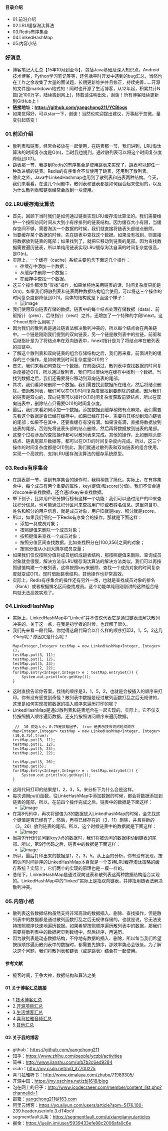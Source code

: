 #### 目录介绍
- 01.前沿介绍
- 02.LRU缓存淘汰算法
- 03.Redis有序集合
- 04.LinkedHashMap
- 05.内容小结


### 好消息
- 博客笔记大汇总【15年10月到至今】，包括Java基础及深入知识点，Android技术博客，Python学习笔记等等，还包括平时开发中遇到的bug汇总，当然也在工作之余收集了大量的面试题，长期更新维护并且修正，持续完善……开源的文件是markdown格式的！同时也开源了生活博客，从12年起，积累共计N篇[近100万字，陆续搬到网上]，转载请注明出处，谢谢！所有博客陆续更新到GitHub上！
- **链接地址：https://github.com/yangchong211/YCBlogs**
- 如果觉得好，可以star一下，谢谢！当然也欢迎提出建议，万事起于忽微，量变引起质变！



### 01.前沿介绍
- 散列表和链表，经常会被放在一起使用，在链表那一节，我们讲到，LRU淘汰算法的时间复杂度是O(n)，当时我也提到，通过散列表可以将这个时间复杂度降低到O(1)。
- 跳表那一节，我提到Redis的有序集合是使用跳表来实现了，跳表可以卸任一种改进版的链表。Redis的有序集合不仅使用了跳表，还用到了散列表。
- 除此之外，Java中LinkedHashmap也用到了散列表和链表两种结构。今天，我们来看看，在这几个问题中，散列表和链表都是如何组合起来使用的，以及为什么散列表和链表经常会放到一块使用。



### 02.LRU缓存淘汰算法
- 首先，回顾下当时我们是如何通过链表实现LRU缓存淘汰算法的。我们需要维护一个按照访问时间从大到小有序排列的链表结构。因为缓存大小有限，当缓存空间不够，需要淘汰一个数据的时候，我们就直接将链表头部结点删除。
- 当要缓存某个数据的时候，先在链表中查找这个数据。如果没有找到，则直接将数据放到链表的尾部；如果找到了，就把它移动到链表的尾部。因为查找数据需要遍历链表，所以单纯用链表实现LRU缓存淘汰自满的时间复杂度很高，是O(n)。
- 实际上，一个缓存（cache）系统主要包含下面这几个操作：
    - 往缓存中添加一个数据；
    - 从缓存中删除一个数据；
    - 在缓存中查找一个数据。
- 这三个操作都涉及“查找”操作，如果单纯地采用链表的话，时间复杂度只能是O(n)。如果我们将散列表和链表两种数据结构组合使用，可以将这三个操作的时间复杂度都降低到O(1)。具体的结构就是下面这个样子：
    - ![image](https://img-blog.csdnimg.cn/20190104111925661.jpg)
- 我们使用双向链表存储的数据，链表中的每个结点处理存储数据（data）、前驱指针（prev）、后继指针（next）之外，还增加了一个特殊的字段hnext。这个hnext有什么用呢？
- 因为我们的散列表是通过链表法解决散列冲突的，所以每个结点会在两条链中。一个链是刚刚我们提到的双向链表，另一个链是散列表中的拉链。前驱和后继指针是为了将结点串在双向链表中，hnext指针是为了将结点串在散列表的拉链中。
- 了解这个散列表和双向链表的组合存储结构之后，我们再来看，前面讲到的缓存的三个操作，是如何做到时间复杂度是O(1)的？
- 首先，我们来看如何查找一个数据。在前面讲过，散列表中查找数据的时间复杂度接近O(1)，所以通过散列表，我们可以很快地在缓存中找到一个数据。当找到数据之后，我们还需要将它移动到双向链表的尾部。
- 其次，我们看如何删除一个数据。我们需要找到数据所在结点，然后将结点删除。借助散列表，我们可以在O(1)时间复杂度里找到要删除的结点。因为我们的链表是双向的，双向链表可以指针O(1)时间复杂度获取前驱结点，所以在双向链表中，删除结点只需要O(1)的时间复杂度。
- 最后，我们来看如何添加一个数据。添加数据到缓存稍微有点麻烦，我们需要先看这个数据是否已经在缓存中。如果已经在其中，需要将其移动到双向链表的尾部；如果不在其中，还要看缓存有没有满。如果没有满，直接将数据放到链表的尾部，否则先将链表头部的结点删除，然后再将数据放到链表的尾部。
- 这整个过程涉及的查找操作都可以散列表来完成。其他的操作，比如删除头部结点、链表尾部斤数据等，都可以在O(1)的时间复杂度内完成。所以，这三个操作的时间复杂度都是O(1)到此，我们就通过散列表和双向链表的组合使用，实现一个高效的、支持LRU缓存淘汰算法的缓存系统原型。


### 03.Redis有序集合
- 在跳表那一节，讲到有序集合的操作时，我稍稍做了简化。实际上，在有序集合中，每个成员有两个重要的属性，key(键值)和score(分值)。我们不仅会通过score来查找数据，还会通过key来查找数据。
- 举下例子，比如用户积分排行榜有这样一个功能：我们可以通过用户的ID来查找积分信息，也可能通过积分区间来查找用户ID或者姓名信息。这里包含ID、姓名和积分的用户信息，就是成员对象，用户ID就是key，积分就是score。
- 所以，如果我们细化一下Redis有序集合的操作，那就是下面这样：
    - 添加一具成员对象；
    - 按照键值来删除一个成员对象；
    - 按照键值来查找一个成员对象；
    - 按照分值区间查找数据，比如查找积分在[100,356]之间的对象；
    - 按照分值从小到大排序成员变量；
- 如果我们仅仅按照分值将成员组织成跳表结构，那按照键值来删除、查询成员对象就会很慢，解决方法与LRU缓存淘汰算法的解决方法类似。我们可以再按照键值构建一个散列表，这样按照key来删除、查找一个成员对象的时间复杂度就变成O(1)。现时借助跳表结构，其他操作也非常高效。
- 实际上，Redis有序集合的操作还有另外一类，也就是查找成员对象的排名（Rank）或者根据排名区间查找成员。这个功能单纯用刚刚讲的这种组合结构就无法高效实现了。



### 04.LinkedHashMap
- 实际上，LinkedHashMap中“Linked"并不仅仅代表它是通过链表法解决散列冲突的。关于这一点，在我是初学者的时候，也误解了很久。
- 我们先来看一段代码。你觉得这段代码会以什么样的顺序打印3，1，5，2这几个key呢？原因又是什么呢？
    ```
    Map<Integer,Integer> testMap = new LinkedHashMap<Integer, Integer>();
    testMap.put(3, 11);
    testMap.put(1, 12);
    testMap.put(5, 23);
    testMap.put(2, 22);
    for(Map.Entry<Integer,Integer> e : testMap.entrySet()) {
    	System.out.println(e.getKey());
    }
    ```
- 这时直接告诉你答案，找钱的顺序是3，1，5，2，也就是会按插入的顺序来打印。你有没有感觉到奇怪？散列表中数据是经过散列函数打乱之后无规律的，这里是如何实现按照数据的插入顺序来遍历打印的呢？
- LinkedHashMap是通过散列表和链表组合在一起实现的。实际上，它不仅支持按照插入顺序遍历数据，还支持按照访问顺序来遍历数据。
    ```
     //  10 初始大小，0.75是装载因子， true 是表示按照访问时间顺序
    Map<Integer,Integer> testMap = new LinkedHashMap<Integer, Integer>(10,0.75f,true);
    testMap.put(3, 11);
    testMap.put(1, 12);
    testMap.put(5, 23);
    testMap.put(2, 22);
    
    testMap.put(3, 26);
    testMap.get(5);
    for(Map.Entry<Integer,Integer> e : testMap.entrySet()) {
    	System.out.println(e.getKey());
    }
    ```
- 这段代码打印的结果是1，2，3，5。来分析下为什么会是这样。
- 每次调用put()函数，往LinkeHashMap中添加数据的时候，都会将数据添加到链表的尾部，所以，在前四个操作完成之后，链表中的数据是下面这样：
    - ![image](https://img-blog.csdnimg.cn/20190104145450850.jpg)
- 在第8代码中，再次将键值为3的数据放入LinkedhashMap的时候，会先找这个键值是否已经有了，然后，再将已经存在的（3，11）删除，并且将新的（3，26）放到链表的尾部。所以，这个时候链表中的数据就是下面这样：
    - ![image](https://img-blog.csdnimg.cn/20190104145735678.jpg)
- 当第9行代码访问到key为5的数据时，我们将被访问的数据移动到链表的尾部。所以，第9行代码之后，链表中的数据是下面这样：
    - ![image](https://img-blog.csdnimg.cn/20190104145914808.jpg)
- 所以，最后打印出来的数据是1，2，3，5。从上面的分析，你有没有发现，按照访问时间排序的LinkedHashMap本身就是一个支持LRU缓存淘汰策略的缓存系统？实际上，它们两个的实现的原理也是一模一样的。
- 总结下，LinkedHashMap是通过双向链表和散列表这两种数据结构组合实现的。LinkedHashMap中的“linked”实际上是指双向链表，并非指用链表法解决散列冲突。




### 05.内容小结
- 散列表这各数据结构虽然支持非常高效的数据插入、删除、查找操作，但是散列表中的数据都是通过散列函数打乱之后无规律存储的。也就是说，它无法支持按照顺序快速地遍历数据。如果希望按照顺序遍历散列表中的数据，那我们需要将散列表中的数据拷贝到数组中，然后排序，再遍历。
- 因为散列表是动态数据结构，不停地有数据的插入、删除，所以每当我们希望按照顺序遍历散列表中的数据时，都需要先排序，那效率势必会很低。为了解决这个问题，我们将散列表和链表（或是跳表）结合在一起使用。




#### 参考文献
- 极客时间，王争大神，数据结构和算法之美


#### 01.关于博客汇总链接
- 1.[技术博客汇总](https://www.jianshu.com/p/614cb839182c)
- 2.[开源项目汇总](https://blog.csdn.net/m0_37700275/article/details/80863574)
- 3.[生活博客汇总](https://blog.csdn.net/m0_37700275/article/details/79832978)
- 4.[喜马拉雅音频汇总](https://www.jianshu.com/p/f665de16d1eb)
- 5.[其他汇总](https://www.jianshu.com/p/53017c3fc75d)



#### 02.关于我的博客
- github：https://github.com/yangchong211
- 知乎：https://www.zhihu.com/people/yczbj/activities
- 简书：http://www.jianshu.com/u/b7b2c6ed9284
- csdn：http://my.csdn.net/m0_37700275
- 喜马拉雅听书：http://www.ximalaya.com/zhubo/71989305/
- 开源中国：https://my.oschina.net/zbj1618/blog
- 泡在网上的日子：http://www.jcodecraeer.com/member/content_list.php?channelid=1
- 邮箱：yangchong211@163.com
- 阿里云博客：https://yq.aliyun.com/users/article?spm=5176.100- 239.headeruserinfo.3.dT4bcV
- segmentfault头条：https://segmentfault.com/u/xiangjianyu/articles
- 掘金：https://juejin.im/user/5939433efe88c2006afa0c6e












